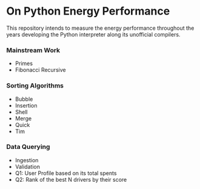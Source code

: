 # On Python Energy Performance
This repository intends to measure the energy performance throughout the years developing the Python interpreter along its unofficial compilers.

### Mainstream Work
- Primes
- Fibonacci Recursive

### Sorting Algorithms
- Bubble
- Insertion
- Shell
- Merge
- Quick
- Tim

### Data Querying
- Ingestion
- Validation
- Q1: User Profile based on its total spents
- Q2: Rank of the best N drivers by their score
